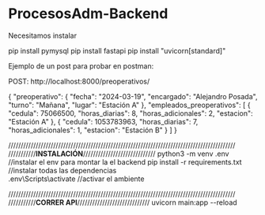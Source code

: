 # ProcesosAdm-Backend

Necesitamos instalar

pip install pymysql
pip install fastapi
pip install "uvicorn[standard]"


Ejemplo de un post para probar en postman:

POST:
http://localhost:8000/preoperativos/

{
    "preoperativo": {
        "fecha": "2024-03-19",
        "encargado": "Alejandro Posada",
        "turno": "Mañana",
        "lugar": "Estación A"
    },
    "empleados_preoperativos": [
        {
            "cedula": 75066500,
            "horas_diarias": 8,
            "horas_adicionales": 2,
            "estacion": "Estación A"
        },
        {
            "cedula": 1053783963,
            "horas_diarias": 7,
            "horas_adicionales": 1,
            "estacion": "Estación B"
        }
    ]
}

///////////////////////////////////////////////////////////////////////////////////////////
///////////********************INSTALACIÓN********************/////////////////////////////
        python3 -m venv .env				//instalar el env para montar la el backend
        pip install -r requirements.txt			//instalar todas las dependencias  
        .env\Scripts\activate				//activar el ambiente 


///////////////////////////////////////////////////////////////////////////////////////////
///////////********************CORRER API********************/////////////////////////////
        uvicorn main:app --reload